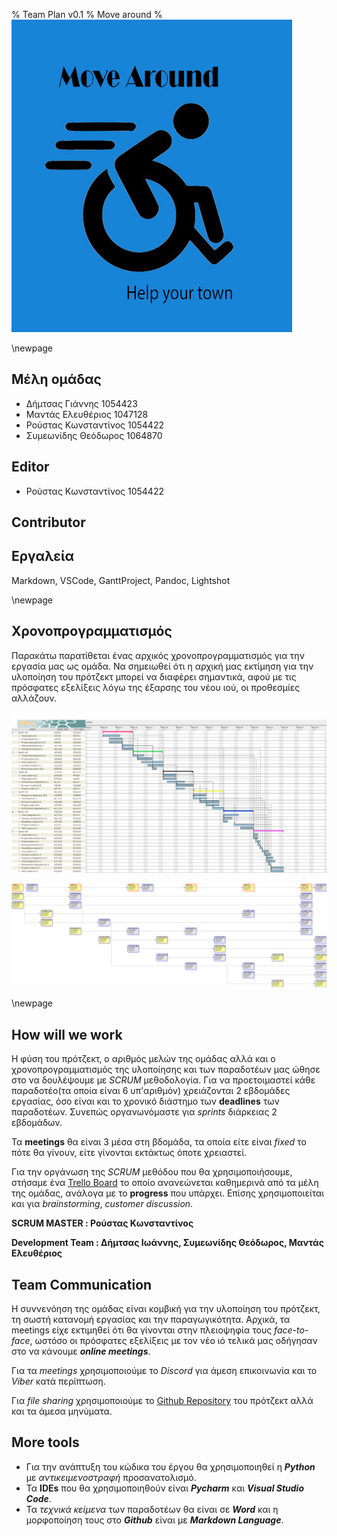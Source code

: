 % Team Plan v0.1
% Move around
% ![](images/Logo.jpg)

\newpage

## Μέλη ομάδας
* Δήμτσας Γιάννης 1054423
* Μαντάς Ελευθέριος 1047128
* Ρούστας Κωνσταντίνος 1054422
* Συμεωνίδης Θεόδωρος 1064870

## Editor
* Ρούστας Κωνσταντίνος 1054422

## Contributor

## Εργαλεία
Markdown, VSCode, GanttProject, Pandoc, Lightshot

\newpage

## Χρονοπρογραμματισμός
Παρακάτω παρατίθεται ένας αρχικός χρονοπρογραμματισμός για την εργασία μας ως ομάδα.
Να σημειωθεί ότι η αρχική μας εκτίμηση για την υλοποίηση του πρότζεκτ μπορεί να διαφέρει σημαντικά, αφού με τις πρόσφατες εξελίξεις λόγω της έξαρσης του νέου ιού, οι προθεσμίες αλλάζουν.

![Gantt chart](images/Team-plan-Gantt-chart.png)

![Pert chart](images/Team-plan-Pert-chart.png)

\newpage

## How will we work
Η φύση του πρότζεκτ, ο αριθμός μελών της ομάδας αλλά και ο χρονοπρογραμματισμός της υλοποίησης και των παραδοτέων μας ώθησε στο να δουλέψουμε με *SCRUM* μεθοδολογία. Για να προετοιμαστεί κάθε παραδοτέο(τα οποία είναι 6 υπ'αριθμόν) χρειάζονται 2 εβδομάδες εργασίας, όσο είναι και το χρονικό διάστημο των **deadlines** των παραδοτέων. Συνεπώς οργανωνόμαστε για *sprints* διάρκειας 2 εβδομάδων.

Τα **meetings** θα είναι 3 μέσα στη βδομάδα, τα οποία είτε είναι *fixed* το πότε θα γίνουν, είτε γίνονται εκτάκτως όποτε χρειαστεί.

Για την οργάνωση της *SCRUM* μεθόδου που θα χρησιμοποιήσουμε, στήσαμε ένα [Trello Board](https://trello.com/b/0cXG8Lum/software-engineering-project) το οποίο ανανεώνεται καθημερινά από τα μέλη της ομάδας, ανάλογα με το **progress** που υπάρχει. Επίσης χρησιμοποιείται και για *brainstorming*, *customer discussion*.

**SCRUM MASTER : Ρούστας Κωνσταντίνος**

**Development Team : Δήμτσας Ιωάννης, Συμεωνίδης Θεόδωρος, Μαντάς Ελευθέριος**

## Team Communication
Η συννενόηση της ομάδας είναι κομβική για την υλοποίηση του πρότζεκτ, τη σωστή κατανομή εργασίας και την παραγωγικότητα. Αρχικά, τα meetings είχε εκτιμηθεί ότι θα γίνονται στην πλειοψηφία τους *face-to-face*, ωστόσο οι πρόσφατες εξελίξεις με τον νέο ιό τελικά μας οδήγησαν στο να κάνουμε ***online meetings***.

Για τα *meetings* χρησιμοποιούμε το *Discord* για άμεση επικοινωνία και το *Viber* κατά περίπτωση.

Για *file sharing* χρησιμοποιούμε το [Github Repository](https://github.com/Elite-Build-Team/software-engineering-2020) του πρότζεκτ αλλά και τα άμεσα μηνύματα.

## More tools
* Για την ανάπτυξη του κώδικα του έργου θα χρησιμοποιηθεί η ***Python*** με *αντικειμενοστραφή* προσανατολισμό.
* Τα **IDEs** που θα χρησιμοποιηθούν είναι ***Pycharm*** και ***Visual Studio Code***.
* Τα *τεχνικά κείμενα* των παραδοτέων θα είναι σε ***Word*** και η μορφοποίηση τους στο ***Github*** είναι με ***Markdown Language***.